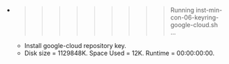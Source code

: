 * >>>>>>>>> Running inst-min-con-06-keyring-google-cloud.sh ...
  * Install google-cloud repository key.
  * Disk size = 1129848K. Space Used = 12K. Runtime = 00:00:00:00.
